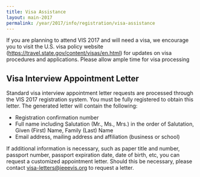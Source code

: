 ```yaml
---
title: Visa Assistance
layout: main-2017
permalink: /year/2017/info/registration/visa-assistance
---
```


If you are planning to attend VIS 2017 and will need a visa, we encourage you to visit the U.S. visa policy website (https://travel.state.gov/content/visas/en.html) for updates on visa procedures and applications. Please allow ample time for visa processing

## Visa Interview Appointment Letter

Standard visa interview appointment letter requests are processed through the VIS 2017 registration system. You must be fully registered to obtain this letter. The generated letter will contain the following:

* Registration confirmation number
* Full name including Salutation (Mr., Ms., Mrs.) in the order of Salutation, Given (First) Name, Family (Last) Name
* Email address, mailing address and affiliation (business or school)

If additional information is necessary, such as paper title and number, passport number, passport expiration date, date of birth, etc, you can request a customized appointment letter. Should this be necessary, please contact [visa-letters@ieeevis.org](mailto:visa-letters@ieeevis.org) to request a letter.
